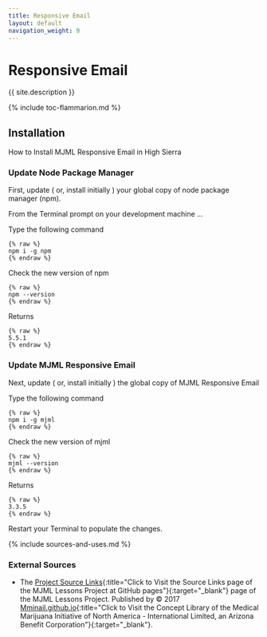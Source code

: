 ```yaml
---
title: Responsive Email
layout: default
navigation_weight: 9
---
```

# Responsive Email

{{ site.description }}

{% include toc-flammarion.md %}

## Installation

How to Install MJML Responsive Email in High Sierra

### Update Node Package Manager

First, update  ( or, install initially ) your global copy of node package manager (npm).

From the Terminal prompt on your development machine ...

Type the following command

```liquid
{% raw %}
npm i -g npm
{% endraw %}
```

Check the new version of npm

```liquid
{% raw %}
npm --version
{% endraw %}
```

Returns

```liquid
{% raw %}
5.5.1
{% endraw %}
```

### Update MJML Responsive Email

Next, update ( or, install initially ) the global copy of MJML Responsive Email

Type the following command

```liquid
{% raw %}
npm i -g mjml
{% endraw %}
```

Check the new version of mjml

```liquid
{% raw %}
mjml --version
{% endraw %}
```

Returns

```liquid
{% raw %}
3.3.5
{% endraw %}
```

Restart your Terminal to populate the changes.

{% include sources-and-uses.md %}

### External Sources

- The [Project Source Links](https://mminail.github.io/MJML/Source-MJML-Links.htm){:title="Click to Visit the Source Links page of the MJML Lessons Project at GitHub pages"}{:target="_blank"} page of the MJML Lessons Project. Published by © 2017 [Mminail.github.io](https://mminail.github.io/){:title="Click to Visit the Concept Library of the Medical Marijuana Initiative of North America - International Limited, an Arizona Benefit Corporation"}{:target="_blank"}.

